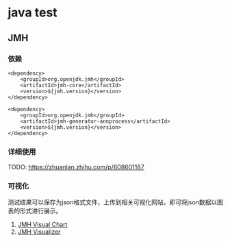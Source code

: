 # java test

## JMH
### 依赖
```
<dependency>
    <groupId>org.openjdk.jmh</groupId>
    <artifactId>jmh-core</artifactId>
    <version>${jmh.version}</version>
</dependency>

<dependency>
    <groupId>org.openjdk.jmh</groupId>
    <artifactId>jmh-generator-annprocess</artifactId>
    <version>${jmh.version}</version>
</dependency>
```

### 详细使用
TODO: https://zhuanlan.zhihu.com/p/608601187

### 可视化
测试结果可以保存为json格式文件，上传到相关可视化网站，即可将json数据以图表的形式进行展示。
1. [JMH Visual Chart](http://deepoove.com/jmh-visual-chart/)
2. [JMH Visualizer](https://jmh.morethan.io/)